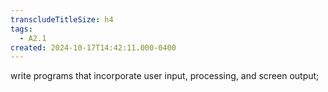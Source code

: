 ```yaml
---
transcludeTitleSize: h4
tags:
  - A2.1
created: 2024-10-17T14:42:11.000-0400
---
```

write programs that incorporate user input, processing, and screen output;